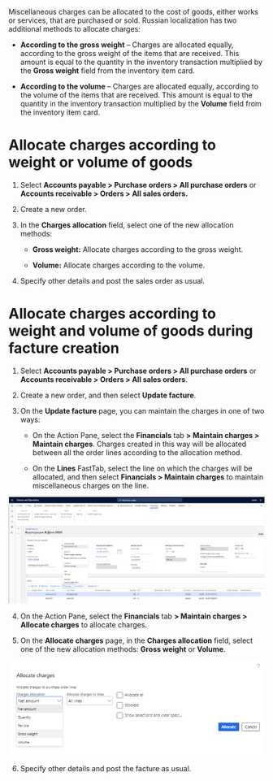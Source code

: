 Miscellaneous charges can be allocated to the cost of goods, either works or
services, that are purchased or sold. Russian localization has two additional
methods to allocate charges:

-   **According to the gross weight** – Charges are allocated equally, according
    to the gross weight of the items that are received. This amount is equal to
    the quantity in the inventory transaction multiplied by the **Gross weight**
    field from the inventory item card.

-   **According to the volume** – Charges are allocated equally, according to
    the volume of the items that are received. This amount is equal to the
    quantity in the inventory transaction multiplied by the **Volume** field
    from the inventory item card.

Allocate charges according to weight or volume of goods
=======================================================

1.  Select **Accounts payable \> Purchase orders \> All purchase orders** or
    **Accounts receivable \> Orders \> All sales orders.**

2.  Create a new order.

3.  In the **Charges allocation** field, select one of the new allocation
    methods:

    -   **Gross weight:** Allocate charges according to the gross weight.

    -   **Volume:** Allocate charges according to the volume.

4.  Specify other details and post the sales order as usual.

Allocate charges according to weight and volume of goods during facture creation
================================================================================

1.  Select **Accounts payable \> Purchase orders \> All purchase orders** or
    **Accounts receivable \> Orders \> All sales orders**.

2.  Create a new order, and then select **Update facture**.

3.  On the **Update facture** page, you can maintain the charges in one of two
    ways:

    -   On the Action Pane, select the **Financials** tab **\> Maintain charges
        \> Maintain charges**. Charges created in this way will be allocated
        between all the order lines according to the allocation method.

    -   On the **Lines** FastTab, select the line on which the charges will be
        allocated, and then select **Financials \> Maintain charges** to
        maintain miscellaneous charges on the line.

![](media/1%20Update%20facture.png)

4.  On the Action Pane, select the **Financials** tab **\> Maintain charges \>
    Allocate charges** to allocate charges.

5.  On the **Allocate charges** page, in the **Charges allocation** field,
    select one of the new allocation methods: **Gross weight** or **Volume**.

![](media/2%20Allocate%20charges.png)

6.  Specify other details and post the facture as usual.
